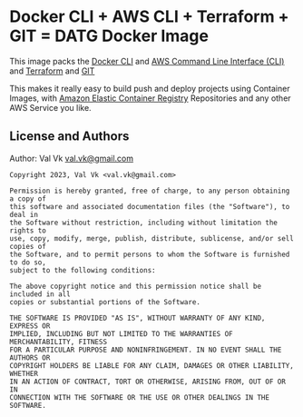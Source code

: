 # Docker CLI + AWS CLI + Terraform + GIT = DATG Docker Image

This image packs the [Docker CLI](https://docs.docker.com/engine/reference/commandline/cli/)
and [AWS Command Line Interface (CLI)](https://aws.amazon.com/cli/) and [Terraform](https://terraform.io) and [GIT](https://git-scm.com/)

This makes it really easy to build push and deploy projects using Container Images,
with [Amazon Elastic Container Registry](https://aws.amazon.com/ecr/) Repositories
and any other AWS Service you like.

## License and Authors

Author: Val Vk val.vk@gmail.com

```text
Copyright 2023, Val Vk <val.vk@gmail.com>

Permission is hereby granted, free of charge, to any person obtaining a copy of
this software and associated documentation files (the "Software"), to deal in
the Software without restriction, including without limitation the rights to
use, copy, modify, merge, publish, distribute, sublicense, and/or sell copies of
the Software, and to permit persons to whom the Software is furnished to do so,
subject to the following conditions:

The above copyright notice and this permission notice shall be included in all
copies or substantial portions of the Software.

THE SOFTWARE IS PROVIDED "AS IS", WITHOUT WARRANTY OF ANY KIND, EXPRESS OR
IMPLIED, INCLUDING BUT NOT LIMITED TO THE WARRANTIES OF MERCHANTABILITY, FITNESS
FOR A PARTICULAR PURPOSE AND NONINFRINGEMENT. IN NO EVENT SHALL THE AUTHORS OR
COPYRIGHT HOLDERS BE LIABLE FOR ANY CLAIM, DAMAGES OR OTHER LIABILITY, WHETHER
IN AN ACTION OF CONTRACT, TORT OR OTHERWISE, ARISING FROM, OUT OF OR IN
CONNECTION WITH THE SOFTWARE OR THE USE OR OTHER DEALINGS IN THE SOFTWARE.
```
